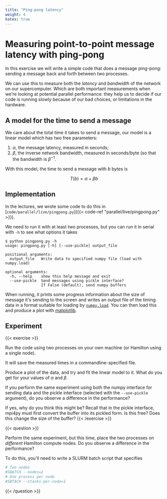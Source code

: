 ```yaml
---
title: "Ping-pong latency"
weight: 4
katex: true
---
```


# Measuring point-to-point message latency with ping-pong

In this exercise we will write a simple code that does a message
ping-pong: sending a message back and forth between two processes.

We can use this to measure both the _latency_ and _bandwidth_ of the
network on our supercomputer. Which are both important measurements
when we're looking at potential parallel performance: they help us to
decide if our code is running slowly because of our bad choices, or
limitations in the hardware.

## A model for the time to send a message

We care about the total time it takes to send a message, our model is
a linear model which has two free parameters:

1. $\alpha$, the message latency, measured in seconds;
2. $\beta$, the inverse network bandwidth, measured in seconds/byte
   (so that the bandwidth is $\beta^{-1}$.

With this model, the time to send a message with $b$ bytes is

$$
T(b) = \alpha + \beta b
$$

## Implementation

In the lectures, we wrote some code to do this in
[`code/parallel/live/pingpong.py`]({{< code-ref
"parallel/live/pingpong.py" >}}).

We need to run it with at least two processes, but you can run it in
serial with `-h` to see what options it takes

```
$ python pingpong.py -h
usage: pingpong.py [-h] [--use-pickle] output_file

positional arguments:
  output_file   Write data to specified numpy file (load with numpy.load)

optional arguments:
  -h, --help    show this help message and exit
  --use-pickle  Send messages using pickle interface?
                If False (default), send numpy buffers
```

When running, it prints some progress information about the size of
message it's sending to the screen and writes an output file of the
timing data in a format suitable for loading by
[`numpy.load`](https://numpy.org/doc/stable/reference/generated/numpy.load.html).
You can then load this and produce a plot with
[matplotlib](https://matplotlib.org).

## Experiment

{{< exercise >}}

Run the code using two processes on your own machine (or Hamilton
using a single node).

It will save the measured times in a commandline-specified file.

Produce a plot of the data, and try and fit the linear model to it.
What do you get for your values of $\alpha$ and $\beta$.

If you perform the same experiment using both the numpy interface for
sending data and the pickle interface (selected with the
`--use-pickle` argument), do you observe a difference in the
performance?

If yes, why do you think this might be? Recall that in the pickle
interface, mpi4py must first convert the buffer into its pickled form.
Is this free? Does this change the size of the buffer?
{{< /exercise >}}

{{< question >}}

Perform the same experiment, but this time, place the two processes on
_different_ Hamilton compute nodes. Do you observe a difference in the
performance?

To do this, you'll need to write a SLURM batch script that specifies

```sh
# Two nodes
#SBATCH --nodes=2
# One process per node
#SBTACH --ntasks-per-node=1
```

{{< /question >}}

